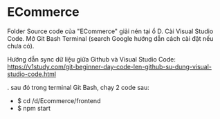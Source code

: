 # ECommerce

Folder Source code của "ECommerce" giải nén tại ổ D. Cài Visual Studio Code. Mở Git Bash Terminal (search Google hướng dẫn cách cài đặt nếu chưa có).

Hướng dẫn sync dữ liệu giữa Github và Visual Studio Code: https://v1study.com/git-beginner-day-code-len-github-su-dung-visual-studio-code.html

. sau đó trong terminal Git Bash, chạy 2 code sau:

- $ cd /d/Ecommerce/frontend
- $ npm start
